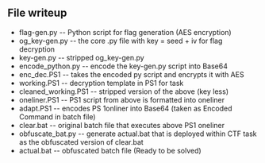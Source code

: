 ## File writeup

- flag-gen.py -- Python script for flag generation (AES encryption)
- og_key-gen.py -- the core .py file with key = seed + iv for flag decryption
- key-gen.py -- stripped og_key-gen.py
- encode_python.py -- encode the key-gen.py script into Base64
- enc_dec.PS1 -- takes the encoded py script and encrypts it with AES
- working.PS1 -- decryption template in PS1 for task
- cleaned_working.PS1 -- stripped version of the above (key less)
- oneliner.PS1 -- PS1 script from above is formatted into oneliner
- adapt.PS1 -- encodes PS 1onliner into Base64 (taken as Encoded Command in batch file)
- clear.bat -- original batch file that executes above PS1 oneliner
- obfuscate_bat.py -- generate actual.bat that is deployed within CTF task as the obfuscated version of clear.bat
- actual.bat -- obfuscated batch file (Ready to be solved)